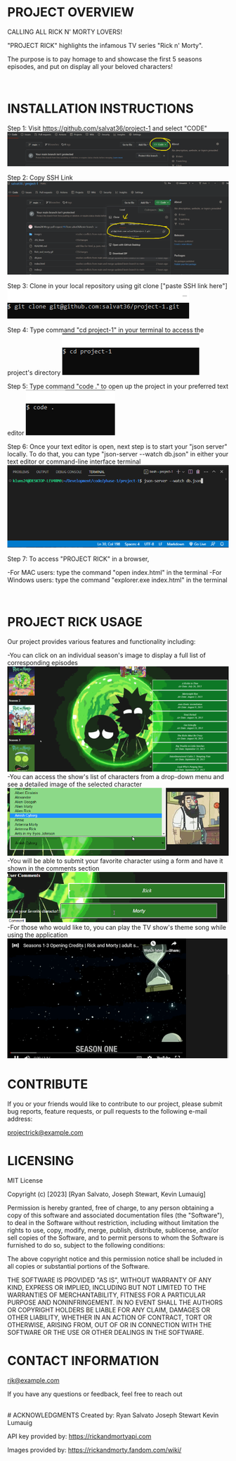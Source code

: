 

# PROJECT OVERVIEW
CALLING ALL RICK N' MORTY LOVERS! 

"PROJECT RICK" highlights the infamous TV series "Rick n' Morty". 

The purpose is to pay homage to and showcase the first 5 seasons episodes, and put on display all your beloved characters! 

<br>

# INSTALLATION INSTRUCTIONS

Step 1: Visit https://github.com/salvat36/project-1 and select "CODE"
![Getting Started](images/README_image_1.png)

Step 2: Copy SSH Link 
![Getting Started](images/README_image_2.PNG)


Step 3: Clone in your local repository using git clone ["paste SSH link here"]
![Getting Started](images/README_image_3.PNG)

Step 4: Type command "cd project-1" in your terminal to access the project's directory
![Getting Started](images/README_image_4.PNG)

Step 5: Type command "code ." to open up the project in your preferred text editor
![Getting Started](images/README_image_5.PNG)

Step 6: Once your text editor is open, next step is to start your "json server" locally. To do that, you can type "json-server --watch db.json" in either your text editor or command-line interface terminal
![Getting Started](images/README_image_6.PNG)


Step 7: To access "PROJECT RICK" in a browser, 

-For MAC users: type the command "open index.html" in the terminal
-For Windows users: type the command "explorer.exe index.html" in the terminal

<br>

# PROJECT RICK USAGE

Our project provides various features and functionality including:

-You can click on an individual season's image to display a full list of corresponding episodes
![Getting Started](images/gif1.gif)
-You can access the show's list of characters from a drop-down menu and see a detailed image of the selected character
![Getting Started](images/gif2.gif)
-You will be able to submit your favorite character using a form and have it shown in the comments section
![Getting Started](images/gif3.gif)
-For those who would like to, you can play the TV show's theme song while using the application
![Getting Started](images/gif4.gif)
<br>

# CONTRIBUTE
If you or your friends would like to contribute to our project, please submit bug reports, feature requests, or pull requests to the following e-mail address: 

projectrick@example.com
<br>

# LICENSING 
MIT License

Copyright (c) [2023] [Ryan Salvato, Joseph Stewart, Kevin Lumauig]

Permission is hereby granted, free of charge, to any person obtaining a copy
of this software and associated documentation files (the "Software"), to deal
in the Software without restriction, including without limitation the rights
to use, copy, modify, merge, publish, distribute, sublicense, and/or sell
copies of the Software, and to permit persons to whom the Software is
furnished to do so, subject to the following conditions:

The above copyright notice and this permission notice shall be included in all
copies or substantial portions of the Software.

THE SOFTWARE IS PROVIDED "AS IS", WITHOUT WARRANTY OF ANY KIND, EXPRESS OR
IMPLIED, INCLUDING BUT NOT LIMITED TO THE WARRANTIES OF MERCHANTABILITY,
FITNESS FOR A PARTICULAR PURPOSE AND NONINFRINGEMENT. IN NO EVENT SHALL THE
AUTHORS OR COPYRIGHT HOLDERS BE LIABLE FOR ANY CLAIM, DAMAGES OR OTHER
LIABILITY, WHETHER IN AN ACTION OF CONTRACT, TORT OR OTHERWISE, ARISING FROM,
OUT OF OR IN CONNECTION WITH THE SOFTWARE OR THE USE OR OTHER DEALINGS IN THE
SOFTWARE.
<br>

# CONTACT INFORMATION
rjk@example.com

If you have any questions or feedback, feel free to reach out

<br>
# ACKNOWLEDGMENTS
Created by: 
Ryan Salvato
Joseph Stewart
Kevin Lumauig

API key provided by: https://rickandmortyapi.com

Images provided by:
https://rickandmorty.fandom.com/wiki/

